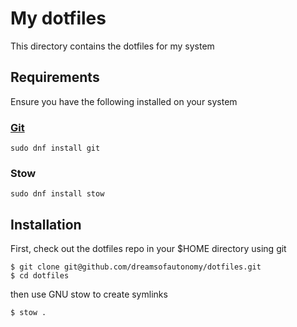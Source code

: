 # My dotfiles

This directory contains the dotfiles for my system

## Requirements

Ensure you have the following installed on your system

### [Git](https://git-scm.com/)

```
sudo dnf install git
```

### Stow

```
sudo dnf install stow
```

## Installation

First, check out the dotfiles repo in your $HOME directory using git

```
$ git clone git@github.com/dreamsofautonomy/dotfiles.git
$ cd dotfiles
```

then use GNU stow to create symlinks

```
$ stow .
```
